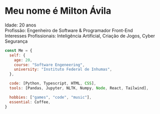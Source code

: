 # Meu nome é Milton Ávila
Idade: 20 anos <br>
Profissão: Engenheiro de Software & Programador Front-End <br>
Interesses Profissionais: Inteligência Artificial, Criação de Jogos, Cyber Segurança

```javascript
const Me = {
  self: {
    age: 20,
    course: "Software Engeneering",
    university: "Instituto Federal de Inhumas",
  },

  code: [Python, Typescript, HTML, CSS],
  tools: [Pandas, Jupyter, NLTK, Numpy, Node, React, Tailwind],

  hobbies: ["games", "code", "music"],
  essential: Coffee,
}
```
